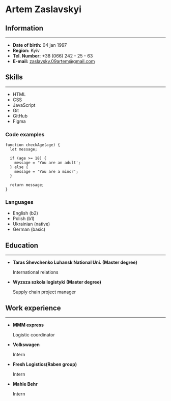 # **Artem Zaslavskyi**

## **Information**
---
* **Date of birth:** 04 jan 1997
* **Region:** Kyiv
* **Tel. Number:** +38 (066) 242 - 25 - 63
* **E-mail:** zaslavsky.09artem@gmail.com

## **Skills**
---
* HTML
* CSS
* JavaScript
* Git
* GitHub
* Figma

### **Code examples**

```
function checkAge(age) {
  let message;

  if (age >= 18) { 
    message = 'You are an adult';
  } else {
    message = 'You are a minor';
  }

  return message;
}
```

### **Languages**

* English (b2)
* Polish (b1)
* Ukrainian (native)
* German (basic)

## **Education**
---
* __Taras Shevchenko Luhansk National Uni. (Master degree)__ 
   
   International relations

* __Wyzsza szkola logistyki (Master degree)__

   Supply chain project manager

## **Work experience**
---
* __MMM express__ 
  
  Logistic coordinator

* __Volkswagen__
  
  Intern

* __Fresh Logistics(Raben group)__

  Intern

* __Mahle Behr__

  Intern